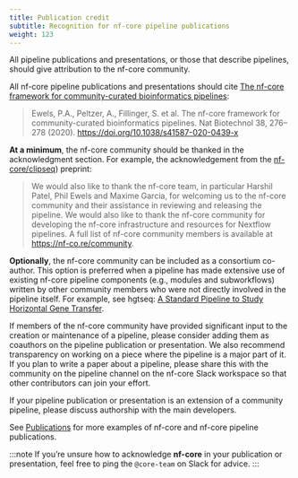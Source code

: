 ```yaml
---
title: Publication credit
subtitle: Recognition for nf-core pipeline publications
weight: 123
---
```


All pipeline publications and presentations, or those that describe pipelines, should give attribution to the nf-core community.

All nf-core pipeline publications and presentations should cite [The nf-core framework for community-curated bioinformatics pipelines](https://www.nature.com/articles/s41587-020-0439-x):

> Ewels, P.A., Peltzer, A., Fillinger, S. et al. The nf-core framework for community-curated bioinformatics pipelines. Nat Biotechnol 38, 276–278 (2020). https://doi.org/10.1038/s41587-020-0439-x

**At a minimum**, the nf-core community should be thanked in the acknowledgment section. For example, the acknowledgement from the [nf-core/clipseq](https://doi.org/10.12688/wellcomeopenres.19453.1)) preprint:

> We would also like to thank the nf-core team, in particular Harshil Patel, Phil Ewels and Maxime Garcia, for welcoming us to the nf-core community and their assistance in reviewing and releasing the pipeline. We would also like to thank the nf-core community for developing the nf-core infrastructure and resources for Nextflow pipelines. A full list of nf-core community members is available at https://nf-co.re/community.

**Optionally**, the nf-core community can be included as a consortium co-author. This option is preferred when a pipeline has made extensive use of existing nf-core pipeline components (e.g., modules and subworkflows) written by other community members who were not directly involved in the pipeline itself. For example, see hgtseq: [A Standard Pipeline to Study Horizontal Gene Transfer](https://doi.org/10.3390/ijms232314512).

If members of the nf-core community have provided significant input to the creation or maintenance of a pipeline, please consider adding them as coauthors on the pipeline publication or presentation. We also recommend transparency on working on a piece where the pipeline is a major part of it. If you plan to write a paper about a pipeline, please share this with the community on the pipeline channel on the nf-core Slack workspace so that other contributors can join your effort.

If your pipeline publication or presentation is an extension of a community pipeline, please discuss authorship with the main developers.

See [Publications](https://nf-co.re/publications) for more examples of nf-core and nf-core pipeline publications.

:::note
If you’re unsure how to acknowledge **nf-core** in your publication or presentation, feel free to ping the `@core-team` on Slack for advice.
:::
